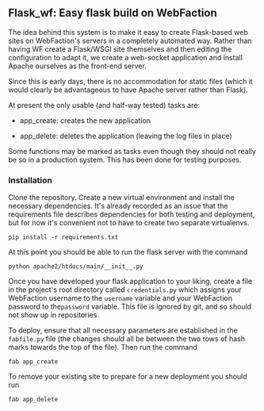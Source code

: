## Flask_wf: Easy flask build on WebFaction

The idea behind this system is to make it easy to create Flask-based
web sites on WebFaction's servers in a completely automated way.
Rather than having WF create a Flask/WSGI site themselves and then
editing the configuration to adapt it, we create a web-socket
application and install Apache ourselves as the front-end server.

Since this is early days, there is no accommodation for static files
(which it would clearly be advantageous to have Apache server rather
than Flask).

At present the only usable (and half-way tested) tasks are:

* app_create: creates the new application

* app_delete: deletes the application (leaving the log files in place)

Some functions may be marked as tasks even though they should not
really be so in a production system. This has been done for testing
purposes.

### Installation

Clone the repository. Create a new virtual environment and install
the necessary dependencies. It's already recorded as an issue that
the requirements file describes dependencies for both testing and
deployment, but for now it's convenient not to have to create two
separate virtualenvs.

```
pip install -r requirements.txt
```

At this point you should be able to run the flask server with the
command

```
python apache2/htdocs/main/__init__.py
```

Once you have developed your flask application to your liking, create
a file in the project's root directory called `credentials.py` which
assigns your WebFaction username to the `username` variable and your
WebFaction password to the`password` variable. This file is ignored
by git, and so should not show up in repositories.

To deploy, ensure that all necessary parameters are established in the
`fabfile.py` file (the changes should all be between the two rows of
hash marks towards the top of the file). Then run the command

```
fab app_create
```

To remove your existing site to prepare for a new deployment you should
run

```
fab app_delete
```
